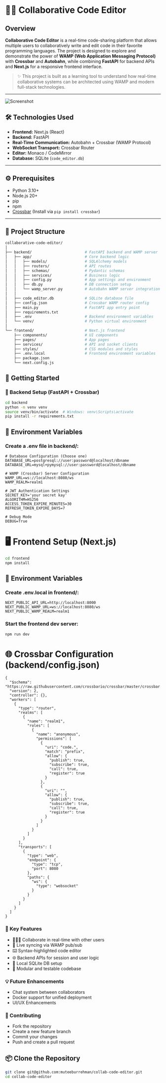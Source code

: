 # 👨‍💻 Collaborative Code Editor

## Overview
**Collaborative Code Editor** is a real-time code-sharing platform that allows multiple users to collaboratively write and edit code in their favorite programming languages. The project is designed to explore and demonstrate the power of **WAMP (Web Application Messaging Protocol)** with **Crossbar** and **Autobahn**, while combining **FastAPI** for backend APIs and **Next.js** for a responsive frontend interface.

> ✨ This project is built as a learning tool to understand how real-time collaborative systems can be architected using WAMP and modern full-stack technologies.

---
![Screenshot](https://github.com/muteeburrehman/collab-code-editor/blob/299cb139139ccccc70abdb9453db2b9415de7d43/Screenshot%20from%202025-04-08%2016-27-22.png)
## 🛠️ Technologies Used

- **Frontend:** Next.js (React)
- **Backend:** FastAPI
- **Real-Time Communication:** Autobahn + Crossbar (WAMP Protocol)
- **WebSocket Transport:** Crossbar Router
- **Editor:** Monaco / CodeMirror
- **Database:** SQLite (`code_editor.db`)

---

## ⚙️ Prerequisites

- Python 3.10+
- Node.js 20+
- pip
- npm
- [Crossbar](https://crossbar.io/) (Install via `pip install crossbar`)

---

## 📁 Project Structure

```bash
collaborative-code-editor/
│
├── backend/                        # FastAPI backend and WAMP server
│   ├── app/                        # Core backend logic
│   │   ├── models/                 # SQLAlchemy models
│   │   ├── routers/                # API routes
│   │   ├── schemas/                # Pydantic schemas
│   │   ├── services/               # Business logic
│   │   ├── config.py               # App settings and environment
│   │   ├── db.py                   # DB connection setup
│   │   └── wamp_server.py          # Autobahn WAMP server integration
│   │
│   ├── code_editor.db              # SQLite database file
│   ├── config.json                 # Crossbar WAMP router config
│   ├── main.py                     # FastAPI app entry point
│   ├── requirements.txt
│   ├── .env                        # Backend environment variables
│   └── venv/                       # Python virtual environment
│
└── frontend/                       # Next.js frontend
    ├── components/                 # UI components
    ├── pages/                      # App pages
    ├── services/                   # API and socket clients
    ├── styles/                     # CSS modules and styles
    ├── .env.local                  # Frontend environment variables
    ├── package.json
    └── next.config.js
```
## 🚀 Getting Started
### 🔧 Backend Setup (FastAPI + Crossbar)
```bash
cd backend
python -m venv venv
source venv/bin/activate  # Windows: venv\Scripts\activate
pip install -r requirements.txt
```
## 🔐 Environment Variables
### Create a .env file in backend/:

```DATABASE_URL=sqlite:///./code_editor.db
# Database Configuration (Choose one)
DATABASE_URL=postgresql://user:password@localhost/dbname
DATABASE_URL=mysql+pymysql://user:password@localhost/dbname

# WAMP (Crossbar) Server Configuration
WAMP_URL=ws://localhost:8080/ws
WAMP_REALM=realm1

# JWT Authentication Settings
SECRET_KEY='your secret kay'
ALGORITHM=HS256
ACCESS_TOKEN_EXPIRE_MINUTES=30
REFRESH_TOKEN_EXPIRE_DAYS=7

# Debug Mode
DEBUG=True
```
# 🖥️ Frontend Setup (Next.js)
```bash
cd frontend
npm install
```
## 🔐 Environment Variables
### Create .env.local in frontend/:
```
NEXT_PUBLIC_API_URL=http://localhost:8000
NEXT_PUBLIC_WAMP_URL=ws://localhost:8080/ws
NEXT_PUBLIC_WAMP_REALM=realm1
```
### Start the frontend dev server:
```bash
npm run dev
```
# 🌐 Crossbar Configuration (backend/config.json)
```
{
  "$schema": "https://raw.githubusercontent.com/crossbario/crossbar/master/crossbar.json",
  "version": 2,
  "controller": {},
  "workers": [
    {
      "type": "router",
      "realms": [
        {
          "name": "realm1",
          "roles": [
            {
              "name": "anonymous",
              "permissions": [
                {
                  "uri": "code.",
                  "match": "prefix",
                  "allow": {
                    "publish": true,
                    "subscribe": true,
                    "call": true,
                    "register": true
                  }
                },
                {
                  "uri": "",
                  "allow": {
                    "publish": true,
                    "subscribe": true,
                    "call": true,
                    "register": true
                  }
                }
              ]
            }
          ]
        }
      ],
      "transports": [
        {
          "type": "web",
          "endpoint": {
            "type": "tcp",
            "port": 8080
          },
          "paths": {
            "ws": {
              "type": "websocket"
            }
          }
        }
      ]
    }
  ]
}
```
### 🔑 Key Features
- 🧑‍🤝‍🧑 Collaborate in real-time with other users
- 🧠 Live syncing via WAMP pub/sub
- ⌨️ Syntax-highlighted code editor
- 🌐 Backend APIs for session and user logic
- 💾 Local SQLite DB setup
- 🧪 Modular and testable codebase

### 💡 Future Enhancements
- Chat system between collaborators
- Docker support for unified deployment
- UI/UX Enhancements

### 🤝 Contributing
- Fork the repository
- Create a new feature branch
- Commit your changes
- Push and create a pull request

## 📦 Clone the Repository
```bash
git clone git@github.com:muteeburrehman/collab-code-editor.git
cd collab-code-editor
```